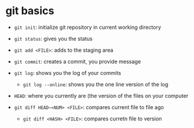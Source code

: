 # git basics

- `git init`: initialize git repository in current working directory
- `git status`: gives you the status
- `git add <FILE>`: adds <FILE> to the staging area
- `git commit`: creates a commit, you provide message

- `git log`: shows you the log of your commits 
  - `git log --online`: shows you the one line version of the log

- `HEAD`: where you currently are (the version of the files on your computer
- `git diff HEAD~<NUM> <FILE>`: compares current file to file <NUM> ago
  - `git diff <HASH> <FILE>`: compares curretn file to <HASH> version

